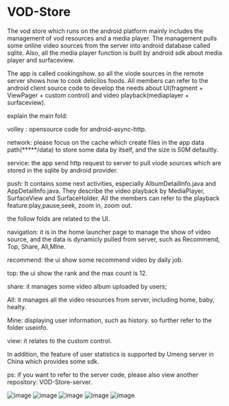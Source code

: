 # VOD-Store
The vod store which runs on the android platform mainly includes the management of vod resources and a media player. The management pulls some online video sources from the server into android database called sqlite.  Also, all the media player function is built by android sdk about media player and surfaceview. 

The app is called cookingshow. so all the viode sources in the remote server shows how to cook delicilos foods. All members can refer to the android client source code to develop the needs about UI(fragment + ViewPager + custom control) and video playback(mediaplayer + surfaceview).

explain the main fold:

volley : opensource code for android-async-http.

network: please focus on the cache which create files in the app data path(*****/data) to store some data by itself, and the size is 50M defaultly.

service: the app send http request to server to pull viode sources which are stored in the sqlite by android provider.

push: It contains some next activities, especially AlbumDetailInfo.java and AppDetailInfo.java. They describe the video playback by MediaPlayer, SurfaceView and SurfaceHolder. All the members can refer to the playback feature:play,pause,seek, zoom in, zoom out.


the follow folds are related to the UI.

navigation: it is in the home launcher page to manage the show of video source, and the data is dynamicly pulled from server, such as Recommend, Top, Share, All,MIne.

recommend: the ui show some recommend video by daily job.

top: the ui show the rank and the max count is 12.

share: it manages some video album uploaded by users;

All: it manages all the video resources from server, including home, baby, healty.

Mine: displaying user information, such as history. so further refer to the folder useinfo.

view: it relates to the custom control.


In addition, the feature of user statistics is supported by Umeng server in China which provides some sdk. 

ps: if you want to refer to the server code, please also view another repository: VOD-Store-server.


![image](https://github.com/hansonLGE/VOD-Store/blob/master/z_introduce_picture/Screenshot_2016-10-13-01.png)
![image](https://github.com/hansonLGE/VOD-Store/blob/master/z_introduce_picture/Screenshot_2016-10-13-02.png)
![image](https://github.com/hansonLGE/VOD-Store/blob/master/z_introduce_picture/Screenshot_2016-10-13-03.png)
![image](https://github.com/hansonLGE/VOD-Store/blob/master/z_introduce_picture/Screenshot_2016-10-13-04.png)
![image](https://github.com/hansonLGE/VOD-Store/blob/master/z_introduce_picture/Screenshot_2016-10-13-05.png)

